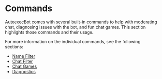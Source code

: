 # Commands

AutoexecBot comes with several built-in commands to help with moderating chat, diagnosing issues with the bot, and fun chat games. This section highlights those commands and their usage.

For more information on the individual commands, see the following sections:

* [Name Filter](./namefilter.md)
* [Chat Filter](./chatfilter.md)
* [Chat Games](./chatgames.md)
* [Diagnostics](./diagnostics.md)
